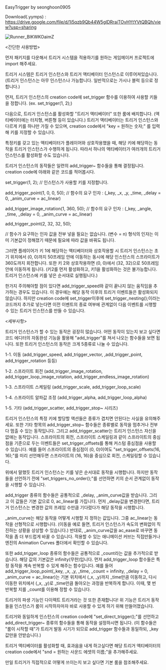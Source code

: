EasyTrigger by seonghoon0905

Download(.yymps) : https://drive.google.com/file/d/1i5qzb9Qb44W5gIDRraiTOvHYtYVtQBQh/view?usp=sharing

![Runner_BIKWKOaimZ](https://github.com/user-attachments/assets/22c9ed09-ae27-4fb4-8bed-d75146f161bd)

<간단한 사용방법>


먼저 패키지를 다운해서 트리거 시스템을 적용하기를 원하는 게임메이커 프로젝트에 import 해주세요. 

트리거 시스템은 트리거 인스턴스와 트리거 액티베이터 인스턴스로 이루어져있습니다.
(트리거 인스턴스는 아무 인스턴스나 가능합니다. 일반적으로는 가시나 블럭 등으로 정합니다.)

먼저, 트리거 인스턴스의 creation code에 set_trigger 함수를 이용하여 사용할 키들을 정합니다.
(ex. set_trigger(1, 2);)

다음으로, 트리거 인스턴스를 활성화할 "트리거 액티베이터" 또한 룸에 배치합니다. (액티베이터에는 터치형, 버튼형 등이 있습니다.)
트리거 액티베이터는 트리거 인스턴스와 다르게 키를 하나만 가질 수 있으며, creation code에서 "key = 원하는 숫자;" 를 입력해 키를 지정할 수 있습니다.

특정키를 갖고 있는 액티베이터가 플레이어와 상호작용했을 때, 해당 키에 해당하는 동작을 트리거 인스턴스가 수행하게 됩니다. 
따라서 하나의 액티베이터가 여러개의 트리거 인스턴스를 활성화할 수도 있습니다. 


트리거 인스턴스의 동작들은 일련의 add_trigger~ 함수들을 통해 결정됩니다. 
creation code에 아래와 같은 코드를 적어봅시다. 

set_trigger(1, 2); // 인스턴스가 사용할 키를 지정합니다.

add_trigger_point(1, 0, 0, 50); // 함수의 요구 인자 : (_key, _x, _y, _time, _delay = 0, _anim_curve = ac_linear)

add_trigger_image_rotation(1, 360, 50); // 함수의 요구 인자 : (_key, _angle, _time, _delay = 0, _anim_curve = ac_linear)

add_trigger_point(2, 32, 32, 50);

// 함수가 요구하는 인자 값을 전부 넣을 필요는 없습니다. (변수 = n) 형식의 인자는 이미 기본값이 정해졌기 때문에 필요에 따라 값을 바꿔도 됩니다.

그러면 플레이어가 키 1에 해당하는 액티베이터와 상호작용할 시 트리거 인스턴스는 초기 위치에서 (0, 0)까지 
50프레임 안에 이동하는 동시에 해당 인스턴스의 스프라이트가 360도까지 회전합니다. 또한 키 2와 상호작용하면 (0, 0)에서 (32, 32)으로 50프레임 안에 이동하게 됩니다.
(키2를 먼저 활성화하고, 키1을 활성화하는 것은 불가능합니다. 트리거 인스턴스에 키를 넣은 순서대로 실행됩니다.)

한가지 주의해야할 점이 있다면 add_trigger_speed와 같이 끝나지 않는 움직임을 추가하는 경우도 있습니다. 
이 경우에는 해당 동작 이후의 트리거 이벤트들은 활성화되지 않습니다. 
하지만 creation code에 set_trigger이후에 set_trigger_nesting();이라는 코드까지 추가로 넣는다면 이전 이벤트의 종료 여부에 관계없이 다음 이벤트를 시행할 수 있는 트리거 인스턴스를 만들 수 있습니다.


<세부사항>

트리거 인스턴스가 할 수 있는 동작은 굉장히 많습니다. 어떤 동작이 있는지 보고 싶다면 코드 에디터의 자동완성 기능을 활용해 "add_trigger"를 쳐서 나오는 함수들을 보면 됩니다.
또한 트리거 인스턴스의 동작은 크게 5종류로 나눌 수 있습니다.

1-1. 이동 (add_trigger_speed, add_trigger_vector, ,add_trigger_point, add_trigger_rotation 등등)

1-2. 스프라이트 회전 (add_trigger_image_rotation, add_trigger_loop_image_rotation, add_trigger_endless_image_rotation)

1-3. 스프라이트 스케일링 (add_trigger_scale, add_trigger_loop_scale)

1-4. 스프라이트 알파값 조정 (add_trigger_alpha, add_trigger_loop_alpha)

1-5. 기타 (add_trigger_scatter, add_trigger_stop~ 시리즈)

트리거 인스턴스의 특정 키에 할당할 액션들은 종류가 겹치면 안된다는 사실을 유의해주세요.
또한 기타 항목의 add_trigger_stop~ 함수들은 종류별로 동작을 멈추거나 전부 다 멈출 수 있는 동작입니다. 
그리고 add_trigger_scatter는 트리거 인스턴스 자신을 없애는 동작입니다.
스프라이트의 회전, 스프라이트 스케일링과 같이 스프라이트의 중심점을 기준으로 두는 이벤트들은 set_trigger_offsets를 통해 커스텀 중심점을 사용할 수 있습니다.
예를 들어 스프라이트의 중심점이 (0, 0)이여도 "set_trigger_offsets(16, 16);"를 미리 선언해두면 스프라이트의 (16, 16)을 중심으로 회전, 스케일링할 수 있습니다.

위에서 말했듯 트리거 인스턴스는 키를 넣은 순서대로 동작을 시행합니다. 하지만 동작들을 선언하기 전에 "set_triggers_no_order();"를 선언하면 키의 순서 관계없이 동작을 시행할 수 있습니다.

add_trigger 종류의 함수들은 공통적으로 _delay, _anim_curve값을 받습니다. 그리고 이 값들은 기본 값으로 0, ac_linear를 가집니다.
먼저 _delay값을 변경한다면, 트리거 인스턴스는 변경한 값의 프레임 수만큼 기다렸다가 해당 동작을 시행합니다.

_anim_curve는 해당 동작을 어떻게 시행할 지 정하는 값입니다. 그중 ac_linear는 동작을 선형적으로 시행합니다. 
(이동을 예로 들면, 트리거 인스턴스가 속도의 변화없이 직진하는 상황을 상상할 수 있습니다.)
반대로, _anim_curve값을 ac_ease로 바꾸면 동작을 좀 더 부드럽게 바꿀 수 있습니다. 
적용할 수 있는 애니메이션 커브는 직접만들거나 엔진의 Animation Curves 폴더에서 확인할 수 있습니다.

또한 add_trigger_loop 종류의 함수들은 공통적으로 _count라는 값을 추가적으로 받습니다. 해당 값의 기본값은 infinity(무한)입니다.
먼저 add_trigger_loop 함수들은 특정 동작을 계속 반복할 수 있게 해주는 함수입니다. 
예를 들어 add_trigger_loop_point(_key, _x, _y, _time, _count = infinity, _delay = 0, _anim_curve = ac_linear)는 기본 위치에서 (_x, _y)까지 _time만큼 이동하고, 다시 이동한 위치에서 (_x, _y)로 _time만큼 돌아오는 과정을 반복하게 합니다. 이때, 몇 번 반복할 지를 _count를 이용해 정할 수 있습니다.

트리거의 파생 기능인 다이렉트 트리거라는 것 또한 존재합니다!
위 기능은 트리거 동작들을 인스턴스가 룸이 시작하자마자 바로 사용할 수 있게 하기 위해 만들어졌습니다.

트리거와 동일하게 인스턴스의 creation code에 "set_direct_trigger();"를 선언하고 
add_direct_trigger~ 종류의 함수들을 통해 동작을 설정하시면 됩니다. (이 함수들은 "룸이 시작할 때"가 트리거 발동 시기가 되므로 add_trigger 함수들과 동일하되, _key 값만을 안받습니다.)

트리거 액티베이터를 활성화할 때, 효과음을 내게 하고싶다면 해당 트리거 액티베이터의 creation code에서 "snd = 원하는 사운드 에셋의 이름;"을 추가해주세요.

만일 트리거가 직접적으로 어떻게 쓰이는지 보고 싶다면 기본 룸을 참조해주세요.

